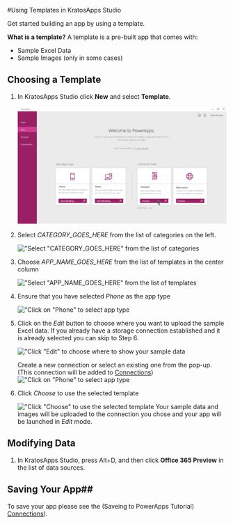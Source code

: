 <properties
	pageTitle="Using Templates in KratosApps Studio"
	description="In KratosApps Studio, create a new app based on a template to jump start the app creation process"
	services="kratosapps"
	authors="evcohen"
 />

#Using Templates in KratosApps Studio

Get started building an app by using a template.

**What is a template?**
A template is a pre-built app that comes with:
- Sample Excel Data
- Sample Images (only in some cases)

## Choosing a Template ##

1. In KratosApps Studio click **New** and select **Template**.

	![Select "Template" from the "New" screen](./media/kratosapps-tutorial-templates/new-from-template.png)

2. Select *CATEGORY_GOES_HERE* from the list of categories on the left.

	!["Select "CATEGORY_GOES_HERE" from the list of categories](./media/kratosapps-add-data/template-category-selection.png)

3. Choose *APP_NAME_GOES_HERE* from the list of templates in the center column

	!["Select "APP_NAME_GOES_HERE" from the list of templates](./media/kratosapps-add-data/template-selection.png)

4. Ensure that you have selected *Phone* as the app type

 	!["Click on "Phone" to select app type](./media/kratosapps-add-data/form-factor-selection.png)

5. Click on the *Edit* button to choose where you want to upload the sample Excel data.
	If you already have a storage connection established and it is already selected you can skip to Step 6.

	!["Click "Edit" to choose where to show your sample data](./media/kratosapps-add-data/sample-data-destination.png)

	Create a new connection or select an existing one from the pop-up.
	(This connection will be added to [Connections](kratosapps-connections.md))
	!["Click on "Phone" to select app type](./media/kratosapps-add-data/sample-data-selection.png)


6. Click *Choose* to use the selected template
	
	!["Click "Choose" to use the selected template](./media/kratosapps-add-data/choose.png)
	Your sample data and images will be uploaded to the connection you chose and your app will be launched in *Edit* mode.

## Modifying Data ##

1. In KratosApps Studio, press Alt+D, and then click **Office 365 Preview** in the list of data sources.

## Saving Your App##

To save your app please see the (Saveing to PowerApps Tutorial) [Connections](kratosapps-saveing.md)).